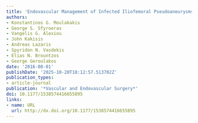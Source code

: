 ```yaml
---
title: 'Endovascular Management of Infected Iliofemoral Pseudoaneurysms: A Case Series'
authors:
- Konstantinos G. Moulakakis
- George S. Sfyroeras
- Vangelis G. Alexiou
- John Kakisis
- Andreas Lazaris
- Spyridon N. Vasdekis
- Elias N. Brountzos
- George Geroulakos
date: '2016-08-01'
publishDate: '2025-10-20T18:12:57.513702Z'
publication_types:
- article-journal
publication: '*Vascular and Endovascular Surgery*'
doi: 10.1177/1538574416655895
links:
- name: URL
  url: http://dx.doi.org/10.1177/1538574416655895
---
```

